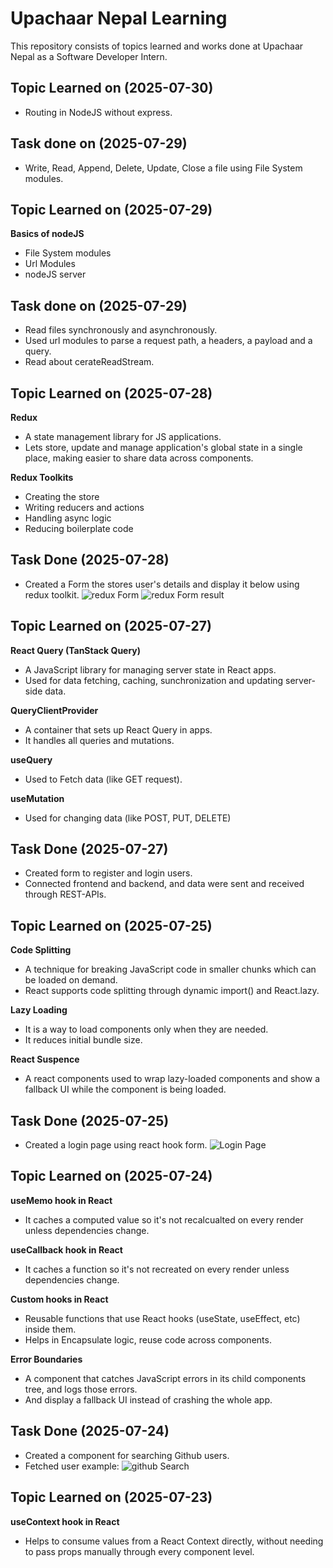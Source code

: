 # Upachaar Nepal Learning

This repository consists of topics learned and works done at Upachaar Nepal as a Software Developer Intern.

## Topic Learned on (2025-07-30)
- Routing in NodeJS without express.

## Task done on (2025-07-29)
- Write, Read, Append, Delete, Update, Close a file using File System modules.

## Topic Learned on (2025-07-29)
**Basics of nodeJS**
- File System modules
- Url Modules
- nodeJS server

## Task done on (2025-07-29)
- Read files synchronously and asynchronously.
- Used url modules to parse a request path, a headers, a payload and a query.
- Read about cerateReadStream.

## Topic Learned on (2025-07-28)

**Redux**
- A state management library for JS applications.
- Lets store, update and manage application's global state in a single place, making easier to share data across components.

**Redux Toolkits**
- Creating the store
- Writing reducers and actions
- Handling async logic
- Reducing boilerplate code

## Task Done (2025-07-28)
- Created a Form the stores user's details and display it below using redux toolkit.
![redux Form](./images/reduxForm.png)
![redux Form result](./images/reduxFormResult.png)

## Topic Learned on (2025-07-27)

**React Query (TanStack Query)**
- A JavaScript library for managing server state in React apps.
- Used for data fetching, caching, sunchronization and updating server-side data.

**QueryClientProvider**
- A container that sets up React Query in apps.
- It handles all queries and mutations. 

**useQuery**
- Used to Fetch data (like GET request).

**useMutation**
- Used for changing data (like POST, PUT, DELETE)

## Task Done (2025-07-27)
- Created form to register and login users.
- Connected frontend and backend, and data were sent and received through REST-APIs.

## Topic Learned on (2025-07-25)

**Code Splitting**
- A technique for breaking JavaScript code in smaller chunks which can be loaded on demand.
- React supports code splitting through dynamic import() and React.lazy.

**Lazy Loading**
- It is a way to load components only when they are needed.
- It reduces initial bundle size.

**React Suspence**
- A react components used to wrap lazy-loaded components and show a fallback UI while the component is being loaded.

## Task Done (2025-07-25)
- Created a login page using react hook form.
![Login Page](./images/loginForm.png)

## Topic Learned on (2025-07-24)

**useMemo hook in React**
- It caches a computed value so it's not recalcualted on every render unless dependencies change.

**useCallback hook in React**
- It caches a function so it's not recreated on every render unless dependencies change.

**Custom hooks in React**
- Reusable functions that use React hooks (useState, useEffect, etc) inside them.
- Helps in Encapsulate logic, reuse code across components.

**Error Boundaries** 
- A component that catches JavaScript errors in its child components tree, and logs those errors.
- And display a fallback UI instead of crashing the whole app.

## Task Done (2025-07-24)
- Created a component for searching Github users.
- Fetched user example:
![github Search](./images/github_Search.png)

## Topic Learned on (2025-07-23)

**useContext hook in React** 
- Helps to consume values from a React Context directly, without needing to pass props manually through every component level.